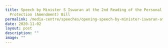 ```yaml
---
title: Speech by Minister S Iswaran at the 2nd Reading of the Personal Data
  Protection (Amendment) Bill
permalink: /media-centre/speeches/opening-speech-by-minister-iswaran-at-the-second-reading-of-pdp-bill-2020/
date: 2020-11-02
layout: post
description: ""
image: ""
---
```

